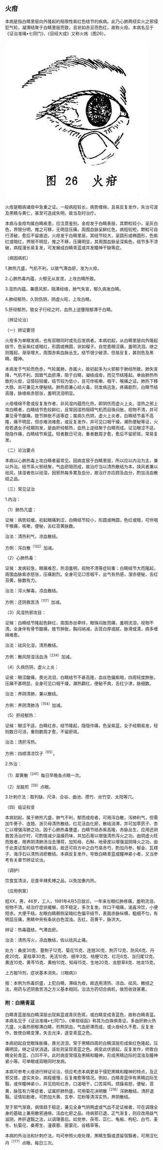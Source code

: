 ## 火疳 

本病是指白睛里层向外隆起的局限性紫红色结节的疾病。此乃心肺两经实火之邪侵犯气轮，凝滞结聚于白睛里层而致，且状如赤豆而色红，故称火疳。本病名见于《证治准绳•七窍门》，《目经大成》又称火疡（图26）。

![插图](./img/26.jpg)

火疳是眼病诸疳中急重之证。一般病程较长，病势缠绵，且易反复发作，失治可波及黑睛与黄仁，甚至可造成失明，故当及时治疗。

本病与金疳均属白睛疾患，应注意鉴别。金疳发于白睛表层，其颗粒较小，呈灰白色，界限分明，推之可移，无明显压痛，周围血脉呈鲜红色，病程较短，颗粒可自行溃破，愈后不留痕迹。火疳发于白睛里层，其结节较大，呈圆形或椭圆形，色紫红或暗红，界限不明显，推之不移，压痛明显，其周围血脉呈深紫色，结节多不溃破，病程漫长易复发，可发展成白睛青蓝或并发瞳神干缺等症。

〔病因病机〕

1.肺热亢盛，气机不利，以致气滞血瘀，发为火疳。

2.心肺热毒内蕴，火郁无从宣泄，上攻白睛所致。

3.湿热内蕴，兼感风邪，阻滞经络，肺气失宣，郁久病发白睛。

4.肺经郁热，久则伤阴，阴虚火旺，上攻白睛。

5.肝经郁热，致女子行经之时，血热上逆壅阻郁滞于白睛。

〔辨证论治〕

（一）辨证要领

火疳多为单眼发病，也有双眼同时或先后发病者。本病初起，从白睛里层向外隆起结节，色呈紫红或暗红，形圆或椭圆，状如榴子。自觉患眼涩痛，羞明流泪。继之则隆起，渐渐增大，周围赤紫血脉丛生。结节很少破溃，但易反复，甚则危及黑睛、瞳神。

本病发于气轮而色赤，气轮属肺，赤属火，故初起多为火邪郁于肺经所致。肺失宣降，气机不利，因致气血瘀滞，阻于白睛，凝结成疳，而见节结隆起。单由肺热所致的火疳，证情较轻缓，结节较为低小，且可伴咳嗽、咽干、喉痛之证。肺热下移大肠，尚可兼见大便秘结。肺热若兼心经火毒，则发病迅急，疼痛剧烈，白睛节结高隆，脉络紫赤怒张，羞明流泪明显。

火疳缠绵不愈或反复发作者，非风湿内蕴而化热，即阴伤而虚火上炎。湿热之邪上攻白睛者，白睛结节色较鲜红，且常因湿热阻碍气机而目珠闷胀，视物不清，并可兼见骨节酸痛，肢节肿胀不适等症；属病久伤阴，虚火上炎者，白睛结节虽不高隆，痛不明显，但亦难消难愈，或反复发作，并可见口咽干燥，潮热便秘等证，火疳若遇女子经期则发，是由肝经郁热，血热上逆结聚于白睛而成。证见眼涩不适，隐隐作痛，白睛结节紫蓝。轻者数日可消，重者数周才愈，愈后不留瘀斑，常易复发。

（二）论治要点

本病以心肺热毒上攻白睛者最常见。因病变居于白睛里层，所以应以内治为主，兼以外治。结节系火邪结聚，气血瘀阻而成，故治疗当以清热散结为本，挟风者兼以祛风，挟湿者佐以祛湿，因邪热每多累及血分，故治疗亦应顾及血分，酌加活血散结之品。

（三）常见证治

1.内治：

（1）肺热亢盛：

证候：病势较缓，初起眼痛刺涩，白睛结节较小，形圆或椭圆，色红或暗，可伴咽干喉痛，咳嗽，便秘，舌红苔黄脉数。

治法：清热利气，凉血散结。

方例：泻白散<sup>〔132〕</sup>加减。

（2）心肺热毒：

证候：发病较急，眼痛难忍，热泪羞明，视物不清等症较重；白睛结节大而隆起，周围血脉紫赤怒张，压痛剧烈。全身可见口苦咽干，出气有热感，溲赤便秘，舌红苔黄，脉数有力。

治法：泻火解毒，凉血散结。

方例：还阴救苦汤<sup>〔117〕</sup>加减。

（3）风湿热邪攻目：

证候：白睛结节隆起色鲜红，周围赤丝牵绊，眼珠闷胀而痛，羞明流泪，视物不清。全身伴有骨节酸痛，肢节肿胀，胸闷纳减，舌苔白厚或腻，脉滑或濡，病多缠绵难愈。

治法：祛风化湿，清热散结。

方例：散风除湿活血汤<sup>〔234〕</sup>加减。

（4）久病伤阴，虚火上炎：

证侯：眼涩酸痛，畏光流泪，白睛结节不甚高隆，血丝色偏紫暗，四周轻度肿胀，压痛不甚明显，全身可见口咽干燥，潮热颧红，便秘不爽，舌红少津，脉细数。

治法：养阴清肺，兼以散结。

方例：养阴清肺汤<sup>〔154〕</sup>加减。

（5）肝经郁热：

证候：眼涩不适，白睛红赤，结节隆起，隐隐作痛，色呈紫蓝，女子经期易发，轻则数日可消，重则数周才愈，不留瘀斑。

治法：清肝泻热。

方例：四顺清凉饮子<sup>〔65〕</sup>。

2.外治：

（1）犀黄散<sup>〔241〕</sup>每日早晚各点眼一次。

（2）龙脑煎<sup>〔59〕</sup>点眼。

3.针刺疗法：取列缺、尺泽、合谷、曲池、攒竹、丝竹空、太阳等穴。

（四）临证权变

本病初起，属于肺热亢盛，肺气不利，郁而成疳者，可用泻白散，泻肺利气，但需加牛蒡子、连翘、浙贝母清热散结，红花活血化瘀，散结消滞，并可加葶苈子、杏仁以增强泻肺之功。因于心肺热毒壅盛，白睛节结赤紫高隆，赤脉丛生，应用还阴救苦汤治疗时，可酌情减少温燥药味，并加石膏以增强清热泻火之功。由阴虚火旺而致者，用养阴清肺汤当去薄荷，加知母、石斛、地骨皮以增强滋阴降火之功，由于此类证型的结节缠绵难消，故还可将方中之白芍易赤芍，酌加丹参、郁金、瓦楞子、海浮石以清热消瘀散结。本病反复发作，导致白睛青蓝或瞳神紧小者，又当参考有关章节辨证论治。

〔调护〕

饮食宜清淡，忌食辛辣炙煿之品，以免加重内热。

〔应用例案〕

程XX，男，46岁，工人，1981年4月5日就诊。一年来左眼红肿疼痛，羞明流泪，视物不清。经治疗症状缓解，但不稳定，多次复发。伴口干咽痛，渴喜冷饮，小便短赤，大便干结。左眼白睛颞侧呈暗红色偏平结节，表面赤脉纵横，粗细不匀，有明显压痛，黑睛中央有条状白色混浊。舌红，苔黄干，脉洪大。

辨证：热毒蕴结，气滞血瘀。

治法：清热泻火，凉血散结，佐以祛风止痛。

处方：桑皮30克、蔓荆子12克、菊花15克、连翘30克、荆芥12克、防风6克、丹皮20克、夏枯草30克、羌活10克、细辛3克、桔梗12克、红花6克、当归尾12克、黄连10克、黄芩15克、黄柏10克、知母15克、生地20克、龙胆草8克、地龙15克。

上方服15剂，症状基本消失。（《眼病》）

按：本例为热毒炽盛，上犯白睛，滞结为疳。故选用清热、凉血、祛风、散结之法，用药与还阴救苦汤之方义基本相同。治法方药切合病机，故而收效甚著。

### 附：白睛青蓝

白睛青蓝是指白睛深层出现紫蓝或青灰色斑，或白睛变成青蓝色，故称白睛青蓝。本病名见于《证治准绳•七窍门》，《审视瑶函》称其为白珠俱青证。多由肝肺火热亢盛，火毒热邪郁滞白睛，煎熬阴血，气血瘀滞而成，或火疳经久不愈，反复发作，致使白睛变薄，失去光泽，逐变青蓝之色。

本病初起自觉眼珠胀痛，畏光流泪，常于黑睛四周的白睛深层形成紫红色隆起，压痛明显。继之证状消退，该处则呈现青蓝之色。病变此伏彼起，反复发作，终致白睛全轮青蓝，凸凹不平。此时病变常侵及黑睛和瞳神，形成黑睛边际的混浊及瞳神紧小等。可单眼或双眼同时发病。

本病可参考火疳进行辨证论治，但应考虑本病更易于侵犯黑睛和瞳神的特点，及正邪交错，虚实夹杂，病程缓慢，反复难愈等情况。例如，白睛青蓝伴有黑睛边际生翳，或伴瞳神紧小，并见抱轮红赤，口渴咽干，口苦耳鸣，烦躁易怒，便秘，苔黄，脉弦有力等症者，证属肝肺热盛，可用菊花决明散<sup>〔216〕</sup>泻肺散结，清肝退翳。证情较剧者，可酌加大黄、玄参、花粉等清泻实热，养阴散结。

至于邪气渐衰，病情趋于稳定，兼见全身气阴两虚或气血不足证候者，可在调理全身的基础上兼用散邪通络，活血化瘀之品。待病邪已退，正气渐复，则应改用益气滋阴，养肝退翳之法，以调理善后。如党参、茯苓、苡仁、龟板、枸杞、白芍、麦冬、杭菊花、桑寄生、潼蒺藜、密蒙花、谷精草等。

本病的外治法和针刺疗法，均可参照火疳处理，黑睛生翳或遗留宿翳者，可用涩化丹<sup>〔177〕</sup>点眼，每日三次。
